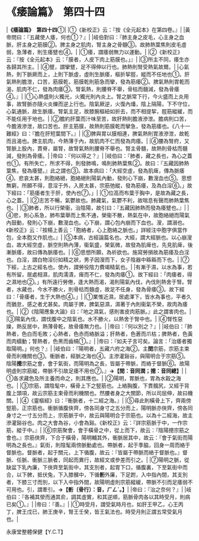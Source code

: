 # 《痿論篇》　第四十四

|**《痿論篇》　第四十四**①|
|①《新校正》云：『按《全元起本》在第四卷。』|
|黃帝問曰：『五藏使人痿，何也①？』|
|岐伯對曰：『肺主身之皮毛，心主身之血脈，肝主身之筋膜②。脾主身之肌肉，腎主身之骨髓③。故肺熱葉焦則皮毛虛弱，急薄者，則生痿躄也④。|
|①痿，謂痿弱無力以運動。|
|②《新校正》云：『按《全元起本》云：「膜者，人皮下肉上筋膜也。」』|
|③所主不同，痿生亦各歸其所主。|
|④躄，謂攣躄，足不得伸以行也。肺熱則腎受熱氣故爾。|
|心氣熱，則下脈厥而上，上則下脈虛，虛則生脈痿，樞折挈脛，縱而不任地也①。肝氣熱則膽泄，口苦，筋膜乾，筋膜乾則筋急而攣，發為筋痿②。脾氣熱則胃乾而渴，肌肉不仁，發為肉痿③。腎氣熱，則腰脊不舉，骨枯而髓減，發為骨痿④。』|
|①心熱盛則火獨光，火獨光則內炎上。腎之脈常下行，今火盛而上炎用事，故腎脈亦隨火炎爍而逆上行也。陰氣厥逆，火復內燔，陰上隔陽，下不守位，心氣通脈，故生脈痿。腎氣主足，故膝腕樞紐如折去，而不相提挈，脛筋縱緩，而不能任用于地也。|
|②膽約肝葉而汁味至苦，故肝熱則膽液滲泄。膽病則口苦，今膽液滲泄，故口苦也。肝主筋膜，故熱則筋膜乾而攣急，發為筋痿也。《八十一難經》曰：『膽在肝短葉間下。』|
|③脾與胃以膜相連，脾氣熱則胃液滲泄，故乾而且渴也。脾主肌肉，今熱薄于內，故肌肉不仁而發為肉痿。|
|④腰為腎府，又腎脈上股內，貫脊，屬腎，故腎氣熱則腰脊不舉也。腎主骨髓，故熱則骨枯而髓減，發則為骨痿。|
|帝曰：『何以得之？』|
|岐伯曰：『肺者，藏之長也，為心之蓋也①。有所失亡，所求不得，則發肺鳴，鳴則肺熱葉焦②。故曰：『五藏因肺熱葉焦，發為痿躄。』此之謂也③。故本病曰：「大經空虛，發為肌痺，傳為脈痿④。悲哀太甚，則胞絡絕，胞絡絕則陽氣內動，發則心下崩，數溲血也⑤。思想無窮，所願不得，意淫于外，入房太甚，宗筋弛縱，發為筋痿，及為白淫⑥。」故下經曰：「筋痿者生于肝，使內也⑦。」|
|①位高而布葉于胸中，是故為藏之長，心之蓋。|
|②志苦不暢，氣鬱故也。肺藏氣，氣鬱不利，故喘息有聲而肺熱葉焦也。|
|③肺者，所以行榮衞，治陰陽，故引曰：『五藏因肺熱而發為痿躄也。』|
|④悲，則心系急，肺布葉舉而上焦不通，榮衞不散，熱氣在中，故胞絡絕而陽氣內鼓動，發則心下崩，數溲血也。心下崩，謂心包內崩而下血也。溲，謂溺也。《新校正》云：『按楊上善云：「胞絡者，心上胞絡之脈也。」詳經注中胞字俱當作包，全本胞又作肌也。』|
|⑤本病，古經論篇名也。大經，謂大經脈也。以心崩溲血，故大經空虛，脈空則熱內薄，衞氣盛，榮氣微，故發為肌痺也，先見肌痺，後漸脈痿，故曰傳為脈痿也。|
|⑥思想所願，為祈欲也。施寫勞損故為筋痿及白淫也。白淫，謂白物淫衍如精之狀，男子因溲而下，女子陰器中緜緜而下也。|
|⑦下經，上古之經名也。使內，謂勞役陰力費竭精氣也。|
|有漸于濕，以水為事，若有所留，居處相濕，肌肉濡漬，痺而不仁，發為肉痿①。故下經曰：「肉痿者，得之濕地也②。」有所遠行勞倦，逢大熱而渴，渴則陽氣內伐，內伐則熱舍于腎。腎者，水藏也，今水不勝火，則骨枯而髓虛，故足不任身，發為骨痿③。故下經曰：「骨痿者，生于大熱也④。」|
|①業惟近濕，居處澤下，皆水為事也，平者久而猶怠，感之者尤甚矣。肉屬于脾，脾氣惡濕，濕著于內則衞氣不榮，故肉為痿也。|
|②《陰陽應象大論》曰：『地之濕氣，感則害皮肉筋脈。』此之謂害肉也。|
|③陽氣內伐，謂伐腹中之陰氣也。水不勝火，以熱舍于腎中也。|
|④腎性惡燥，熱反居中，熱薄骨乾，故骨痿無力也。|
|帝曰：『何以別之？』|
|岐伯曰：『肺熱者，色白而毛敗；心熱者，色赤而絡脈溢；肝熱者，色蒼而爪枯；脾熱者，色黃而肉蠕動；腎熱者，色黑而齒槁①。』|
|帝曰：『如夫子言可矣。論言：「治痿者獨取陽明。」何也？』|
|岐伯曰：『陽明者，五藏六府之海②。主**閏**宗筋，宗筋主束骨而利機關也③。衝脈者，經脈之海也④。主滲灌谿谷，與陽明合于宗筋⑤。陰陽**摠**宗筋之會，會于氣街，而陽明為之長，皆屬于帶脈，而絡于督脈⑥。故陽明虛則宗筋縱，帶脈不引故足痿不用也⑦。』**→【閏：音同潤；摠：音同總】**|
|①各求藏色及所主養而命之，則其應也。|
|②陽明，胃脈也，胃為水榖之海也。|
|③宗筋，謂陰髦中，橫骨上下之竪筋也。上絡胸腹，下貫髖尻，又經于背腹上頭項，故云宗筋主束骨而利機關也。然腰者身之大關節，所以司屈伸，故曰機關。|
|④《靈樞經》曰：『衝脈者，十二經之海。』|
|⑤尋此則橫骨上下，齊兩傍竪筋，正宗筋也。衝脈循腹俠齊，傍各同身寸之五分而上，陽明脈亦俠齊，傍各同身寸之一寸五分而上，宗筋脈于中，故云與陽明合于宗筋也。以為十二經海，故主滲灌谿谷也。肉之大會為谷，小會為谿。《新校正》云：『詳宗筋脈于中，一作宗筋，縱于中。』|
|⑥宗筋聚會，會于橫骨之中，從上而下，故云：『陰陽摠宗筋之會也。』宗筋俠齊，下合于橫骨，陽明輔其外，衝脈居其中，故云：『會于氣街而陽明為之長也。』氣街，則陰髦兩傍脈動處也。帶脈者，起于季脇，回身一周而絡于督脈也。督脈者，起于關元，上下循腹，故云：『皆屬于帶脈而絡于督脈也。』督脈、任脈、衝脈三脈者，同起而異行，故經文或參差而引之。|
|⑦陽明之脈，從缺盆下乳內廉，下俠齊至氣街中，其支別者，起胃下口，循腹裏，下至氣街中而合，以下髀，抵伏兔，下入膝髕中，下循**䯒**外廉，下足跗，入中指內間，其支別者，下膝三寸而別，以下入中指外間，故陽明虛則宗筋縱緩，帶脈不引而足痿弱不可用也。引，謂牽引。**→【䯒〔骨行〕：音，ㄏㄥˊ。】**|
|帝曰：『治之奈何？』|
|岐伯曰：『各補其滎而通其俞，調其虛實，和其逆順，筋脈骨肉各以其時受月，則病已矣①。』|
|帝曰：『善。』|
|①時受月，謂受氣時月也，如肝王甲乙，心王丙丁，脾王戊已，肺王庚辛，腎王壬癸，皆王氣法也。時受月則正謂五常受氣月也。|


永康堂整體保健【Y.C.T】


